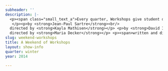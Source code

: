 ```yaml
---
subheader: ''
description: |-
  <p><span class="small_text_a">Every quarter, Workshops give student directors the opportunity to stage big ideas in small ways. Productions are always constrained technically, but this quarter the focus is on other forms of constraint. Kayla Mathisen directs <em>No Exit</em> by Jean-Paul Sartre, where hell is a room full of strangers who may not be so strange. Maria Decker presents David Ives' <em>Sure Thing</em>, the tale of a romance which developes exactly according to plan. And <em>Springwood Centeral Honors Society</em> is a play written and directed by Christopher Deakin, about a student trapped in their diary and in the world of their youth.</span><br/>
   </p><p>by <strong>Jean-Paul Sartre</strong><br/>
  directed by <strong>Kayla Mathisen</strong></p> <p>by <strong>David Ives</strong><br/>
  directed by <strong>Maria Decker</strong></p> <p><span>written and directed by </span><strong>Chris Deakin</strong></p> <p><strong>Ian Chronis</strong> (Garcin) is a second-year Chemistry major in the College.  He previously appeared in University Theater's<em> The Doctor and Ariel in The Tempest</em> (Caliban) and CES's <em>Oedipus</em> (Creon).</p> <p><strong>Clair Fuller</strong> (Estelle) is a second-year in the College majoring in Gender &amp; Sexuality Studies and English. She appeared in the Spring 2013 production of <em>The Vagina Monologues</em>.</p><p><strong>Emma Pauly </strong>(Inez) is a second-year TAPS major in the College. She has previously appeared in last year's <em>Lysistrata</em> (Calonike) and has assistant directed last year's <em>The Merchant of Venice</em> and this year's Commedia extravaganza.</p> <p><strong>Kayla Mathisen</strong> (Director) is a second-year in the College.</p> <p><strong>Caety Klingman</strong> (Stage Manager) is a third-year English major and Cinema &amp; Media Studies minor in the College. She has previously stage managed a <em>Top Girls</em> workshop, assistant stage managed <em>The Lion in Winter</em>, and assistant production managed <em>True West</em>. She has also served as a master painter for <em>The Drowsy Chaperone</em>, an actress for <em>The Vagina Monologues</em>, and an actress and writer for new work pieces.</p> <p><strong>Chase Woods</strong> (Bill) is a first-year student at UChicago. He is undecided but considering a dual major in TAPS and Public Policy. This is his first UT performance and he could not be any more excited.</p><p><strong>Sydelle Keisler </strong>(Betty) is a first-year prospective English major at the University of Chicago. She is very excited to perform in her first University Theater production!</p> <p><strong>Maria Decker</strong> (Director) is a third-year Math major.  She has previously worked on <a href="/shows/you-it"><em>As You Like It</em></a> (Stage Manager) and <em>The Story of the Twelve Dancing Princesses</em> (Stage Manager).  She is also currently props designing for <em>A Midsummer Night's Dream</em>, opening later this season. <em>Sure Thing</em> is her sixth UT show and her directorial debut.</p><p><strong>Margeaux Perkins </strong>(Stage Manager) is a third-year TAPS and English major with a minor in German. She's directed and acted in several UT productions. This is her first time stage managing.</p><p><strong>Alex Morales</strong> (Simon Barr) is a first-year in the College, and is making his stage debut in <em>Springwood Central Honors Society</em> as the text-obsessed Simon Barr. Hailing from North Carolina, he is at UChicago studying Psychology and TAPS.</p><p><strong>Jackson Ruzzo</strong> (Justin) is a first-year Physics major. He makes his first UT appearance in <em>Springwood Central Honors Society</em>.</p><p><strong>David Jaffe </strong>(The Janitor) is a second-year Classics major. He has previously appeared in Theater[24].</p><p><strong>Chris Deakin</strong> (Director) is a third year studying Theater and Performance. His credits include <em>The Glass Menagerie</em> (Tom), <a href="http://arts.uchicago.edu/house-yes"><em>The House of Yes</em></a> (Marty), <a href="http://arts.uchicago.edu/hedda-gabler"><em>Hedda Gabler</em></a> (Lovborg), and High School (Various).</p><p><strong>Rebecca Edwards</strong> (Stage Manager) is a third-year Gender and Sexuality Studies major in the College, with a minor in English and Creative Writing. This is her first (wonderful) time being involved in UT, though her previous directing credits include <em>Sorry Wrong Number</em>,  <em>Sure Thing</em>, <em>The Love Course</em>, and other original sketches.</p><p><strong>Ben Sulser </strong>(Production Manager) is a second-year Biology major in the College. He has previously worked on the previous UT productions of <em>Hotel Nepenthe</em> and <a href="/shows/hamletmachine"><em>The Hamletmachine</em></a> as a Stage Manager, and also performed in CES' <em>'Tis Pity She's a Whore</em> (Bergetto).</p><p> </p>
slug: weekend-workshops
title: A Weekend of Workshops
layout: show-info
quarter: winter
year: 2014

---
```

